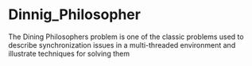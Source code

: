 # Dinnig_Philosopher
The Dining Philosophers problem is one of the classic problems used to describe synchronization issues in a multi-threaded environment and illustrate techniques for solving them
